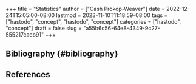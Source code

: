+++
title = "Statistics"
author = ["Cash Prokop-Weaver"]
date = 2022-12-24T15:05:00-08:00
lastmod = 2023-11-10T11:18:59-08:00
tags = ["hastodo", "concept", "hastodo", "concept"]
categories = ["hastodo", "concept"]
draft = false
slug = "a55b6c56-64e8-4349-9c27-555217caeb91"
+++

## Bibliography {#bibliography}

## References

<style>.csl-entry{text-indent: -1.5em; margin-left: 1.5em;}</style><div class="csl-bib-body">
</div>
